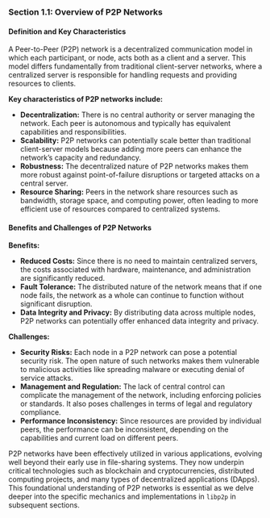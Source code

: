 ### Section 1.1: Overview of P2P Networks

#### Definition and Key Characteristics

A Peer-to-Peer (P2P) network is a decentralized communication model in which each participant, or node, acts both as a client and a server. This model differs fundamentally from traditional client-server networks, where a centralized server is responsible for handling requests and providing resources to clients.

**Key characteristics of P2P networks include:**

- **Decentralization:** There is no central authority or server managing the network. Each peer is autonomous and typically has equivalent capabilities and responsibilities.
- **Scalability:** P2P networks can potentially scale better than traditional client-server models because adding more peers can enhance the network’s capacity and redundancy.
- **Robustness:** The decentralized nature of P2P networks makes them more robust against point-of-failure disruptions or targeted attacks on a central server.
- **Resource Sharing:** Peers in the network share resources such as bandwidth, storage space, and computing power, often leading to more efficient use of resources compared to centralized systems.

#### Benefits and Challenges of P2P Networks

**Benefits:**

- **Reduced Costs:** Since there is no need to maintain centralized servers, the costs associated with hardware, maintenance, and administration are significantly reduced.
- **Fault Tolerance:** The distributed nature of the network means that if one node fails, the network as a whole can continue to function without significant disruption.
- **Data Integrity and Privacy:** By distributing data across multiple nodes, P2P networks can potentially offer enhanced data integrity and privacy.

**Challenges:**

- **Security Risks:** Each node in a P2P network can pose a potential security risk. The open nature of such networks makes them vulnerable to malicious activities like spreading malware or executing denial of service attacks.
- **Management and Regulation:** The lack of central control can complicate the management of the network, including enforcing policies or standards. It also poses challenges in terms of legal and regulatory compliance.
- **Performance Inconsistency:** Since resources are provided by individual peers, the performance can be inconsistent, depending on the capabilities and current load on different peers.

P2P networks have been effectively utilized in various applications, evolving well beyond their early use in file-sharing systems. They now underpin critical technologies such as blockchain and cryptocurrencies, distributed computing projects, and many types of decentralized applications (DApps). This foundational understanding of P2P networks is essential as we delve deeper into the specific mechanics and implementations in `libp2p` in subsequent sections.
